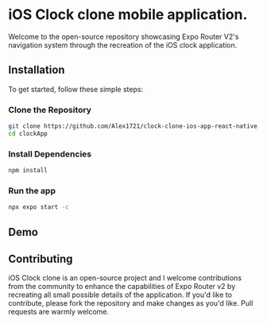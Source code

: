 # iOS Clock clone mobile application.

Welcome to the open-source repository showcasing Expo Router V2's navigation system through the recreation of the iOS clock application.

## Installation

To get started, follow these simple steps:

### Clone the Repository

```bash
git clone https://github.com/Alex1721/clock-clone-ios-app-react-native.git
cd clockApp
```

### Install Dependencies

```bash
npm install
```

### Run the app

```bash
npx expo start -c
```

## Demo

## Contributing

iOS Clock clone is an open-source project and I welcome contributions from the community to enhance the capabilities of Expo Router v2 by recreating all small possible details of the application. If you'd like to contribute, please fork the repository and make changes as you'd like. Pull requests are warmly welcome.
